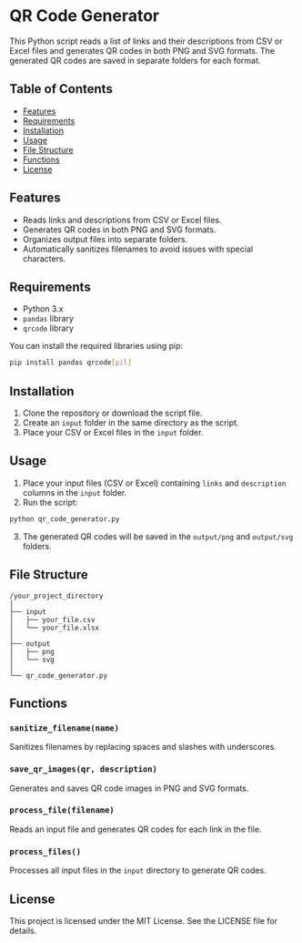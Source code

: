 # QR Code Generator

This Python script reads a list of links and their descriptions from CSV or Excel files and generates QR codes in both PNG and SVG formats. The generated QR codes are saved in separate folders for each format.

## Table of Contents

- [Features](#features)
- [Requirements](#requirements)
- [Installation](#installation)
- [Usage](#usage)
- [File Structure](#file-structure)
- [Functions](#functions)
- [License](#license)

## Features

- Reads links and descriptions from CSV or Excel files.
- Generates QR codes in both PNG and SVG formats.
- Organizes output files into separate folders.
- Automatically sanitizes filenames to avoid issues with special characters.

## Requirements

- Python 3.x
- `pandas` library
- `qrcode` library

You can install the required libraries using pip:

```bash
pip install pandas qrcode[pil]
```

## Installation

1. Clone the repository or download the script file.
2. Create an `input` folder in the same directory as the script.
3. Place your CSV or Excel files in the `input` folder.

## Usage

1. Place your input files (CSV or Excel) containing `links` and `description` columns in the `input` folder. 
2. Run the script:

```bash
python qr_code_generator.py
```

3. The generated QR codes will be saved in the `output/png` and `output/svg` folders.

## File Structure

```
/your_project_directory
│
├── input
│   ├── your_file.csv
│   └── your_file.xlsx
│
├── output
│   ├── png
│   └── svg
│
└── qr_code_generator.py
```

## Functions

### `sanitize_filename(name)`

Sanitizes filenames by replacing spaces and slashes with underscores.

### `save_qr_images(qr, description)`

Generates and saves QR code images in PNG and SVG formats.

### `process_file(filename)`

Reads an input file and generates QR codes for each link in the file.

### `process_files()`

Processes all input files in the `input` directory to generate QR codes.

## License

This project is licensed under the MIT License. See the LICENSE file for details.
